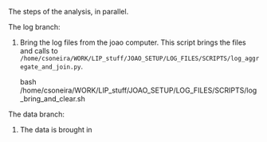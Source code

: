 

The steps of the analysis, in parallel.

The log branch:
1. Bring the log files from the joao computer. This script brings the files and calls to `/home/csoneira/WORK/LIP_stuff/JOAO_SETUP/LOG_FILES/SCRIPTS/log_aggregate_and_join.py`.

    bash /home/csoneira/WORK/LIP_stuff/JOAO_SETUP/LOG_FILES/SCRIPTS/log_bring_and_clear.sh

The data branch:
1. The data is brought in 